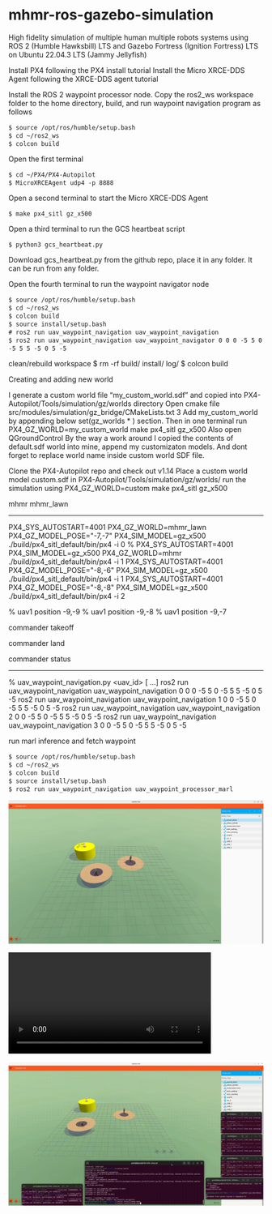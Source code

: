 # mhmr-ros-gazebo-simulation
High fidelity simulation of multiple human multiple robots systems using ROS 2 (Humble Hawksbill) LTS and Gazebo Fortress (Ignition Fortress) LTS on Ubuntu 22.04.3 LTS (Jammy Jellyfish)

Install PX4 following the PX4 install tutorial
Install the  Micro XRCE-DDS Agent following the XRCE-DDS agent tutorial

Install the ROS 2 waypoint processor node. Copy the ros2_ws workspace folder to the home directory, build, and run waypoint navigation program as follows

```console
$ source /opt/ros/humble/setup.bash
$ cd ~/ros2_ws
$ colcon build
```


Open the first terminal
```console
$ cd ~/PX4/PX4-Autopilot
$ MicroXRCEAgent udp4 -p 8888
```

Open a second terminal to start the Micro XRCE-DDS Agent
```console
$ make px4_sitl gz_x500
```

Open a third terminal to run the GCS heartbeat script
```console
$ python3 gcs_heartbeat.py
```

Download gcs_heartbeat.py from the github repo, place it in any folder. It can be run from any folder.

Open the fourth terminal to run the waypoint navigator node
```console
$ source /opt/ros/humble/setup.bash
$ cd ~/ros2_ws
$ colcon build
$ source install/setup.bash
# ros2 run uav_waypoint_navigation uav_waypoint_navigation
$ ros2 run uav_waypoint_navigation uav_waypoint_navigator 0 0 0 -5 5 0 -5 5 5 -5 0 5 -5
```

clean/rebuild workspace
$ rm -rf build/ install/ log/
$ colcon build

Creating and adding new world

I generate a custom world file “my_custom_world.sdf” and copied into PX4-Autopilot/Tools/simulation/gz/worlds directory
Open cmake file src/modules/simulation/gz_bridge/CMakeLists.txt 3
Add my_custom_world by appending below set(gz_worlds * ) section.
Then in one terminal run PX4_GZ_WORLD=my_custom_world make px4_sitl gz_x500
Also open QGroundControl
By the way a work around I copied the contents of default.sdf world into mine, append my customizaton models. And dont forget to replace world name inside custom world SDF file.

Clone the PX4-Autopilot repo and check out v1.14
Place a custom world model custom.sdf in PX4-Autopilot/Tools/simulation/gz/worlds/
run the simulation using PX4_GZ_WORLD=custom make px4_sitl gz_x500

mhmr
mhmr_lawn

-----
PX4_SYS_AUTOSTART=4001 PX4_GZ_WORLD=mhmr_lawn PX4_GZ_MODEL_POSE="-7,-7" PX4_SIM_MODEL=gz_x500  ./build/px4_sitl_default/bin/px4 -i 0
% PX4_SYS_AUTOSTART=4001 PX4_SIM_MODEL=gz_x500 PX4_GZ_WORLD=mhmr ./build/px4_sitl_default/bin/px4 -i 1
PX4_SYS_AUTOSTART=4001 PX4_GZ_MODEL_POSE="-8,-6" PX4_SIM_MODEL=gz_x500 ./build/px4_sitl_default/bin/px4 -i 1
PX4_SYS_AUTOSTART=4001 PX4_GZ_MODEL_POSE="-8,-8" PX4_SIM_MODEL=gz_x500 ./build/px4_sitl_default/bin/px4 -i 2

% uav1 position -9,-9
% uav1 position -9,-8
% uav1 position -9,-7

commander takeoff

commander land

commander status

-----------------
% uav_waypoint_navigation.py <uav_id> <x1> <y1> <z1> [<x2> <y2> <z2> ...]
ros2 run uav_waypoint_navigation uav_waypoint_navigation 0 0 0 -5 5 0 -5 5 5 -5 0 5 -5
ros2 run uav_waypoint_navigation uav_waypoint_navigation 1 0 0 -5 5 0 -5 5 5 -5 0 5 -5
ros2 run uav_waypoint_navigation uav_waypoint_navigation 2 0 0 -5 5 0 -5 5 5 -5 0 5 -5
ros2 run uav_waypoint_navigation uav_waypoint_navigation 3 0 0 -5 5 0 -5 5 5 -5 0 5 -5


run marl inference and fetch waypoint
```console
$ source /opt/ros/humble/setup.bash
$ cd ~/ros2_ws
$ colcon build
$ source install/setup.bash
$ ros2 run uav_waypoint_navigation uav_waypoint_processor_marl
```



[![MHMR Scenario](https://raw.githubusercontent.com/abioyeayo/mhmr-ros-gazebo-simulation/main/logs/mhmr_scenario1_finish.png)](https://raw.githubusercontent.com/abioyeayo/mhmr-ros-gazebo-simulation/main/logs/mhmr_scenario1.gif)


<video src='https://raw.githubusercontent.com/abioyeayo/mhmr-ros-gazebo-simulation/main/logs/mhmr_scenario1.mp4' width='400'></video>

<img src="https://raw.githubusercontent.com/abioyeayo/mhmr-ros-gazebo-simulation/main/logs/mhmr_scenario1.gif" width="600"/>